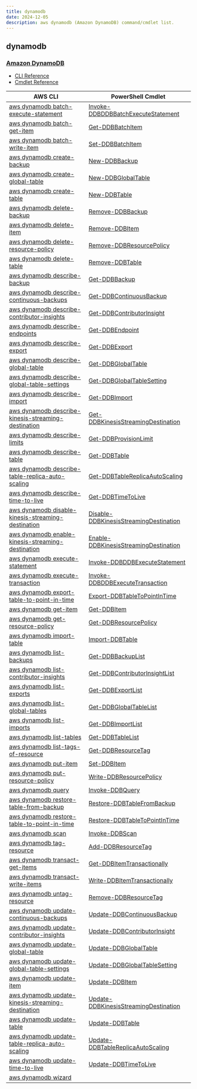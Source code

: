 ```yaml
---
title: dynamodb
date: 2024-12-05
description: aws dynamodb (Amazon DynamoDB) command/cmdlet list.
---
```


## dynamodb

### [Amazon DynamoDB](https://aws.amazon.com/dynamodb/)

* [CLI Reference](https://awscli.amazonaws.com/v2/documentation/api/latest/reference/dynamodb/index.html)
* [Cmdlet Reference](https://docs.aws.amazon.com/powershell/latest/reference/items/Amazon_DynamoDB_cmdlets.html)

|AWS CLI|PowerShell Cmdlet|
|----|----|
|[aws dynamodb batch-execute-statement](https://awscli.amazonaws.com/v2/documentation/api/latest/reference/dynamodb/batch-execute-statement.html)|[Invoke-DDBDDBBatchExecuteStatement](https://docs.aws.amazon.com/powershell/latest/reference/items/Invoke-DDBDDBBatchExecuteStatement.html)|
|[aws dynamodb batch-get-item](https://awscli.amazonaws.com/v2/documentation/api/latest/reference/dynamodb/batch-get-item.html)|[Get-DDBBatchItem](https://docs.aws.amazon.com/powershell/latest/reference/items/Get-DDBBatchItem.html)|
|[aws dynamodb batch-write-item](https://awscli.amazonaws.com/v2/documentation/api/latest/reference/dynamodb/batch-write-item.html)|[Set-DDBBatchItem](https://docs.aws.amazon.com/powershell/latest/reference/items/Set-DDBBatchItem.html)|
|[aws dynamodb create-backup](https://awscli.amazonaws.com/v2/documentation/api/latest/reference/dynamodb/create-backup.html)|[New-DDBBackup](https://docs.aws.amazon.com/powershell/latest/reference/items/New-DDBBackup.html)|
|[aws dynamodb create-global-table](https://awscli.amazonaws.com/v2/documentation/api/latest/reference/dynamodb/create-global-table.html)|[New-DDBGlobalTable](https://docs.aws.amazon.com/powershell/latest/reference/items/New-DDBGlobalTable.html)|
|[aws dynamodb create-table](https://awscli.amazonaws.com/v2/documentation/api/latest/reference/dynamodb/create-table.html)|[New-DDBTable](https://docs.aws.amazon.com/powershell/latest/reference/items/New-DDBTable.html)|
|[aws dynamodb delete-backup](https://awscli.amazonaws.com/v2/documentation/api/latest/reference/dynamodb/delete-backup.html)|[Remove-DDBBackup](https://docs.aws.amazon.com/powershell/latest/reference/items/Remove-DDBBackup.html)|
|[aws dynamodb delete-item](https://awscli.amazonaws.com/v2/documentation/api/latest/reference/dynamodb/delete-item.html)|[Remove-DDBItem](https://docs.aws.amazon.com/powershell/latest/reference/items/Remove-DDBItem.html)|
|[aws dynamodb delete-resource-policy](https://awscli.amazonaws.com/v2/documentation/api/latest/reference/dynamodb/delete-resource-policy.html)|[Remove-DDBResourcePolicy](https://docs.aws.amazon.com/powershell/latest/reference/items/Remove-DDBResourcePolicy.html)|
|[aws dynamodb delete-table](https://awscli.amazonaws.com/v2/documentation/api/latest/reference/dynamodb/delete-table.html)|[Remove-DDBTable](https://docs.aws.amazon.com/powershell/latest/reference/items/Remove-DDBTable.html)|
|[aws dynamodb describe-backup](https://awscli.amazonaws.com/v2/documentation/api/latest/reference/dynamodb/describe-backup.html)|[Get-DDBBackup](https://docs.aws.amazon.com/powershell/latest/reference/items/Get-DDBBackup.html)|
|[aws dynamodb describe-continuous-backups](https://awscli.amazonaws.com/v2/documentation/api/latest/reference/dynamodb/describe-continuous-backups.html)|[Get-DDBContinuousBackup](https://docs.aws.amazon.com/powershell/latest/reference/items/Get-DDBContinuousBackup.html)|
|[aws dynamodb describe-contributor-insights](https://awscli.amazonaws.com/v2/documentation/api/latest/reference/dynamodb/describe-contributor-insights.html)|[Get-DDBContributorInsight](https://docs.aws.amazon.com/powershell/latest/reference/items/Get-DDBContributorInsight.html)|
|[aws dynamodb describe-endpoints](https://awscli.amazonaws.com/v2/documentation/api/latest/reference/dynamodb/describe-endpoints.html)|[Get-DDBEndpoint](https://docs.aws.amazon.com/powershell/latest/reference/items/Get-DDBEndpoint.html)|
|[aws dynamodb describe-export](https://awscli.amazonaws.com/v2/documentation/api/latest/reference/dynamodb/describe-export.html)|[Get-DDBExport](https://docs.aws.amazon.com/powershell/latest/reference/items/Get-DDBExport.html)|
|[aws dynamodb describe-global-table](https://awscli.amazonaws.com/v2/documentation/api/latest/reference/dynamodb/describe-global-table.html)|[Get-DDBGlobalTable](https://docs.aws.amazon.com/powershell/latest/reference/items/Get-DDBGlobalTable.html)|
|[aws dynamodb describe-global-table-settings](https://awscli.amazonaws.com/v2/documentation/api/latest/reference/dynamodb/describe-global-table-settings.html)|[Get-DDBGlobalTableSetting](https://docs.aws.amazon.com/powershell/latest/reference/items/Get-DDBGlobalTableSetting.html)|
|[aws dynamodb describe-import](https://awscli.amazonaws.com/v2/documentation/api/latest/reference/dynamodb/describe-import.html)|[Get-DDBImport](https://docs.aws.amazon.com/powershell/latest/reference/items/Get-DDBImport.html)|
|[aws dynamodb describe-kinesis-streaming-destination](https://awscli.amazonaws.com/v2/documentation/api/latest/reference/dynamodb/describe-kinesis-streaming-destination.html)|[Get-DDBKinesisStreamingDestination](https://docs.aws.amazon.com/powershell/latest/reference/items/Get-DDBKinesisStreamingDestination.html)|
|[aws dynamodb describe-limits](https://awscli.amazonaws.com/v2/documentation/api/latest/reference/dynamodb/describe-limits.html)|[Get-DDBProvisionLimit](https://docs.aws.amazon.com/powershell/latest/reference/items/Get-DDBProvisionLimit.html)|
|[aws dynamodb describe-table](https://awscli.amazonaws.com/v2/documentation/api/latest/reference/dynamodb/describe-table.html)|[Get-DDBTable](https://docs.aws.amazon.com/powershell/latest/reference/items/Get-DDBTable.html)|
|[aws dynamodb describe-table-replica-auto-scaling](https://awscli.amazonaws.com/v2/documentation/api/latest/reference/dynamodb/describe-table-replica-auto-scaling.html)|[Get-DDBTableReplicaAutoScaling](https://docs.aws.amazon.com/powershell/latest/reference/items/Get-DDBTableReplicaAutoScaling.html)|
|[aws dynamodb describe-time-to-live](https://awscli.amazonaws.com/v2/documentation/api/latest/reference/dynamodb/describe-time-to-live.html)|[Get-DDBTimeToLive](https://docs.aws.amazon.com/powershell/latest/reference/items/Get-DDBTimeToLive.html)|
|[aws dynamodb disable-kinesis-streaming-destination](https://awscli.amazonaws.com/v2/documentation/api/latest/reference/dynamodb/disable-kinesis-streaming-destination.html)|[Disable-DDBKinesisStreamingDestination](https://docs.aws.amazon.com/powershell/latest/reference/items/Disable-DDBKinesisStreamingDestination.html)|
|[aws dynamodb enable-kinesis-streaming-destination](https://awscli.amazonaws.com/v2/documentation/api/latest/reference/dynamodb/enable-kinesis-streaming-destination.html)|[Enable-DDBKinesisStreamingDestination](https://docs.aws.amazon.com/powershell/latest/reference/items/Enable-DDBKinesisStreamingDestination.html)|
|[aws dynamodb execute-statement](https://awscli.amazonaws.com/v2/documentation/api/latest/reference/dynamodb/execute-statement.html)|[Invoke-DDBDDBExecuteStatement](https://docs.aws.amazon.com/powershell/latest/reference/items/Invoke-DDBDDBExecuteStatement.html)|
|[aws dynamodb execute-transaction](https://awscli.amazonaws.com/v2/documentation/api/latest/reference/dynamodb/execute-transaction.html)|[Invoke-DDBDDBExecuteTransaction](https://docs.aws.amazon.com/powershell/latest/reference/items/Invoke-DDBDDBExecuteTransaction.html)|
|[aws dynamodb export-table-to-point-in-time](https://awscli.amazonaws.com/v2/documentation/api/latest/reference/dynamodb/export-table-to-point-in-time.html)|[Export-DDBTableToPointInTime](https://docs.aws.amazon.com/powershell/latest/reference/items/Export-DDBTableToPointInTime.html)|
|[aws dynamodb get-item](https://awscli.amazonaws.com/v2/documentation/api/latest/reference/dynamodb/get-item.html)|[Get-DDBItem](https://docs.aws.amazon.com/powershell/latest/reference/items/Get-DDBItem.html)|
|[aws dynamodb get-resource-policy](https://awscli.amazonaws.com/v2/documentation/api/latest/reference/dynamodb/get-resource-policy.html)|[Get-DDBResourcePolicy](https://docs.aws.amazon.com/powershell/latest/reference/items/Get-DDBResourcePolicy.html)|
|[aws dynamodb import-table](https://awscli.amazonaws.com/v2/documentation/api/latest/reference/dynamodb/import-table.html)|[Import-DDBTable](https://docs.aws.amazon.com/powershell/latest/reference/items/Import-DDBTable.html)|
|[aws dynamodb list-backups](https://awscli.amazonaws.com/v2/documentation/api/latest/reference/dynamodb/list-backups.html)|[Get-DDBBackupList](https://docs.aws.amazon.com/powershell/latest/reference/items/Get-DDBBackupList.html)|
|[aws dynamodb list-contributor-insights](https://awscli.amazonaws.com/v2/documentation/api/latest/reference/dynamodb/list-contributor-insights.html)|[Get-DDBContributorInsightList](https://docs.aws.amazon.com/powershell/latest/reference/items/Get-DDBContributorInsightList.html)|
|[aws dynamodb list-exports](https://awscli.amazonaws.com/v2/documentation/api/latest/reference/dynamodb/list-exports.html)|[Get-DDBExportList](https://docs.aws.amazon.com/powershell/latest/reference/items/Get-DDBExportList.html)|
|[aws dynamodb list-global-tables](https://awscli.amazonaws.com/v2/documentation/api/latest/reference/dynamodb/list-global-tables.html)|[Get-DDBGlobalTableList](https://docs.aws.amazon.com/powershell/latest/reference/items/Get-DDBGlobalTableList.html)|
|[aws dynamodb list-imports](https://awscli.amazonaws.com/v2/documentation/api/latest/reference/dynamodb/list-imports.html)|[Get-DDBImportList](https://docs.aws.amazon.com/powershell/latest/reference/items/Get-DDBImportList.html)|
|[aws dynamodb list-tables](https://awscli.amazonaws.com/v2/documentation/api/latest/reference/dynamodb/list-tables.html)|[Get-DDBTableList](https://docs.aws.amazon.com/powershell/latest/reference/items/Get-DDBTableList.html)|
|[aws dynamodb list-tags-of-resource](https://awscli.amazonaws.com/v2/documentation/api/latest/reference/dynamodb/list-tags-of-resource.html)|[Get-DDBResourceTag](https://docs.aws.amazon.com/powershell/latest/reference/items/Get-DDBResourceTag.html)|
|[aws dynamodb put-item](https://awscli.amazonaws.com/v2/documentation/api/latest/reference/dynamodb/put-item.html)|[Set-DDBItem](https://docs.aws.amazon.com/powershell/latest/reference/items/Set-DDBItem.html)|
|[aws dynamodb put-resource-policy](https://awscli.amazonaws.com/v2/documentation/api/latest/reference/dynamodb/put-resource-policy.html)|[Write-DDBResourcePolicy](https://docs.aws.amazon.com/powershell/latest/reference/items/Write-DDBResourcePolicy.html)|
|[aws dynamodb query](https://awscli.amazonaws.com/v2/documentation/api/latest/reference/dynamodb/query.html)|[Invoke-DDBQuery](https://docs.aws.amazon.com/powershell/latest/reference/items/Invoke-DDBQuery.html)|
|[aws dynamodb restore-table-from-backup](https://awscli.amazonaws.com/v2/documentation/api/latest/reference/dynamodb/restore-table-from-backup.html)|[Restore-DDBTableFromBackup](https://docs.aws.amazon.com/powershell/latest/reference/items/Restore-DDBTableFromBackup.html)|
|[aws dynamodb restore-table-to-point-in-time](https://awscli.amazonaws.com/v2/documentation/api/latest/reference/dynamodb/restore-table-to-point-in-time.html)|[Restore-DDBTableToPointInTime](https://docs.aws.amazon.com/powershell/latest/reference/items/Restore-DDBTableToPointInTime.html)|
|[aws dynamodb scan](https://awscli.amazonaws.com/v2/documentation/api/latest/reference/dynamodb/scan.html)|[Invoke-DDBScan](https://docs.aws.amazon.com/powershell/latest/reference/items/Invoke-DDBScan.html)|
|[aws dynamodb tag-resource](https://awscli.amazonaws.com/v2/documentation/api/latest/reference/dynamodb/tag-resource.html)|[Add-DDBResourceTag](https://docs.aws.amazon.com/powershell/latest/reference/items/Add-DDBResourceTag.html)|
|[aws dynamodb transact-get-items](https://awscli.amazonaws.com/v2/documentation/api/latest/reference/dynamodb/transact-get-items.html)|[Get-DDBItemTransactionally](https://docs.aws.amazon.com/powershell/latest/reference/items/Get-DDBItemTransactionally.html)|
|[aws dynamodb transact-write-items](https://awscli.amazonaws.com/v2/documentation/api/latest/reference/dynamodb/transact-write-items.html)|[Write-DDBItemTransactionally](https://docs.aws.amazon.com/powershell/latest/reference/items/Write-DDBItemTransactionally.html)|
|[aws dynamodb untag-resource](https://awscli.amazonaws.com/v2/documentation/api/latest/reference/dynamodb/untag-resource.html)|[Remove-DDBResourceTag](https://docs.aws.amazon.com/powershell/latest/reference/items/Remove-DDBResourceTag.html)|
|[aws dynamodb update-continuous-backups](https://awscli.amazonaws.com/v2/documentation/api/latest/reference/dynamodb/update-continuous-backups.html)|[Update-DDBContinuousBackup](https://docs.aws.amazon.com/powershell/latest/reference/items/Update-DDBContinuousBackup.html)|
|[aws dynamodb update-contributor-insights](https://awscli.amazonaws.com/v2/documentation/api/latest/reference/dynamodb/update-contributor-insights.html)|[Update-DDBContributorInsight](https://docs.aws.amazon.com/powershell/latest/reference/items/Update-DDBContributorInsight.html)|
|[aws dynamodb update-global-table](https://awscli.amazonaws.com/v2/documentation/api/latest/reference/dynamodb/update-global-table.html)|[Update-DDBGlobalTable](https://docs.aws.amazon.com/powershell/latest/reference/items/Update-DDBGlobalTable.html)|
|[aws dynamodb update-global-table-settings](https://awscli.amazonaws.com/v2/documentation/api/latest/reference/dynamodb/update-global-table-settings.html)|[Update-DDBGlobalTableSetting](https://docs.aws.amazon.com/powershell/latest/reference/items/Update-DDBGlobalTableSetting.html)|
|[aws dynamodb update-item](https://awscli.amazonaws.com/v2/documentation/api/latest/reference/dynamodb/update-item.html)|[Update-DDBItem](https://docs.aws.amazon.com/powershell/latest/reference/items/Update-DDBItem.html)|
|[aws dynamodb update-kinesis-streaming-destination](https://awscli.amazonaws.com/v2/documentation/api/latest/reference/dynamodb/update-kinesis-streaming-destination.html)|[Update-DDBKinesisStreamingDestination](https://docs.aws.amazon.com/powershell/latest/reference/items/Update-DDBKinesisStreamingDestination.html)|
|[aws dynamodb update-table](https://awscli.amazonaws.com/v2/documentation/api/latest/reference/dynamodb/update-table.html)|[Update-DDBTable](https://docs.aws.amazon.com/powershell/latest/reference/items/Update-DDBTable.html)|
|[aws dynamodb update-table-replica-auto-scaling](https://awscli.amazonaws.com/v2/documentation/api/latest/reference/dynamodb/update-table-replica-auto-scaling.html)|[Update-DDBTableReplicaAutoScaling](https://docs.aws.amazon.com/powershell/latest/reference/items/Update-DDBTableReplicaAutoScaling.html)|
|[aws dynamodb update-time-to-live](https://awscli.amazonaws.com/v2/documentation/api/latest/reference/dynamodb/update-time-to-live.html)|[Update-DDBTimeToLive](https://docs.aws.amazon.com/powershell/latest/reference/items/Update-DDBTimeToLive.html)|
|[aws dynamodb wizard](https://awscli.amazonaws.com/v2/documentation/api/latest/reference/dynamodb/wizard.html)||

